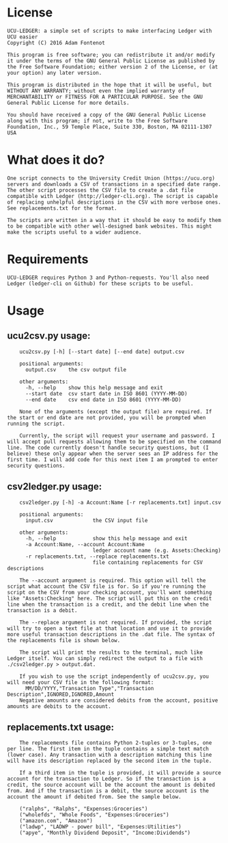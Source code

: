 # License

    UCU-LEDGER: a simple set of scripts to make interfacing Ledger with UCU easier
    Copyright (C) 2016 Adam Fontenot

    This program is free software; you can redistribute it and/or modify it under the terms of the GNU General Public License as published by the Free Software Foundation; either version 2 of the License, or (at your option) any later version.

    This program is distributed in the hope that it will be useful, but WITHOUT ANY WARRANTY; without even the implied warranty of MERCHANTABILITY or FITNESS FOR A PARTICULAR PURPOSE. See the GNU General Public License for more details.

    You should have received a copy of the GNU General Public License along with this program; if not, write to the Free Software Foundation, Inc., 59 Temple Place, Suite 330, Boston, MA 02111-1307 USA
    
# What does it do?
    
    One script connects to the University Credit Union (https://ucu.org) servers and downloads a CSV of transactions in a specified date range. The other script processes the CSV file to create a .dat file compatible with Ledger (http://ledger-cli.org). The script is capable of replacing unhelpful descriptions in the CSV with more verbose ones. See replacements.txt for the format.
    
    The scripts are written in a way that it should be easy to modify them to be compatible with other well-designed bank websites. This might make the scripts useful to a wider audience.

# Requirements

    UCU-LEDGER requires Python 3 and Python-requests. You'll also need Ledger (ledger-cli on Github) for these scripts to be useful. 
    
# Usage
    
## ucu2csv.py usage:
        ucu2csv.py [-h] [--start date] [--end date] output.csv
        
        positional arguments:
          output.csv    the csv output file

        other arguments:
          -h, --help    show this help message and exit
          --start date  csv start date in ISO 8601 (YYYY-MM-DD)
          --end date    csv end date in ISO 8601 (YYYY-MM-DD) 
          
        None of the arguments (except the output file) are required. If the start or end date are not provided, you will be prompted when running the script. 
        
        Currently, the script will request your username and password. I will accept pull requests allowing them to be specified on the command line. The code currently doesn't handle security questions, but (I believe) these only appear when the server sees an IP address for the first time. I will add code for this next item I am prompted to enter security questions.
    
## csv2ledger.py usage:
        csv2ledger.py [-h] -a Account:Name [-r replacements.txt] input.csv

        positional arguments:
          input.csv             the CSV input file

        other arguments:
          -h, --help            show this help message and exit
          -a Account:Name, --account Account:Name
                                ledger account name (e.g. Assets:Checking)
          -r replacements.txt, --replace replacements.txt
                                file containing replacements for CSV descriptions
                                
        The --account argument is required. This option will tell the script what account the CSV file is for. So if you're running the script on the CSV from your checking account, you'll want something like "Assets:Checking" here. The script will put this on the credit line when the transaction is a credit, and the debit line when the transaction is a debit. 
        
        The --replace argument is not required. If provided, the script will try to open a text file at that location and use it to provide more useful transaction descriptions in the .dat file. The syntax of the replacements file is shown below.
        
        The script will print the results to the terminal, much like Ledger itself. You can simply redirect the output to a file with ./csv2ledger.py > output.dat.
        
        If you wish to use the script independently of ucu2csv.py, you will need your CSV file in the following format:
          MM/DD/YYYY,"Transaction Type","Transaction Description",IGNORED,IGNORED,Amount
        Negative amounts are considered debits from the account, positive amounts are debits to the account.
        
## replacements.txt usage:
        The replacements file contains Python 2-tuples or 3-tuples, one per line. The first item in the tuple contains a simple text match (lower case). Any transaction with a description matching this line will have its description replaced by the second item in the tuple. 
        
        If a third item in the tuple is provided, it will provide a source account for the transaction to Ledger. So if the transaction is a credit, the source account will be the account the amount is debited from. And if the transaction is a debit, the source account is the account the amount if debited from. See the sample below.
        
        ("ralphs", "Ralphs", "Expenses:Groceries")
        ("wholefds", "Whole Foods", "Expenses:Groceries")
        ("amazon.com", "Amazon")
        ("ladwp", "LADWP - power bill", "Expenses:Utilities")
        ("apye", "Monthly Dividend Deposit", "Income:Dividends")
